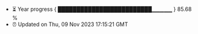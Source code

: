 - ⏳ Year progress { █████████████████████████▁▁▁▁▁ } 85.68 %
- ⏰ Updated on Thu, 09 Nov 2023 17:15:21 GMT

